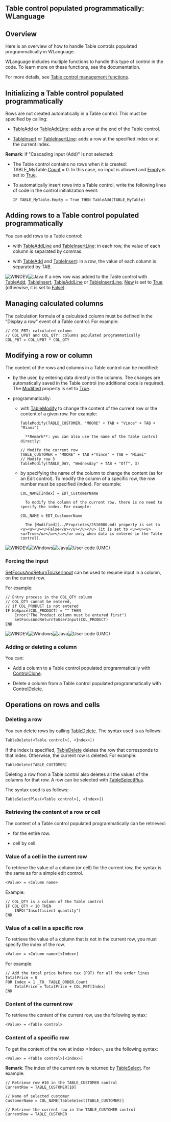 


## Table control populated programmatically: WLanguage
			



<a name="NOTE1"></a>
<a name="NOTE1_1"></a>


## Overview
<a name="overview_ELTTEXTE000415"></a>
Here is an overview of how to handle Table controls populated programmatically in WLanguage. 

WLanguage includes multiple functions to handle this type of control in the code. To learn more on these functions, see the documentation. 

For more details, see [Table control management functions](../WDLang1/3074009.md).


<a name="NOTE2"></a>
<a name="NOTE2_1"></a>


## Initializing a Table control populated programmatically
<a name="initializing_table_control_populated_programmatically_ELTTEXTE000439"></a>
Rows are not created automatically in a Table control. This must be specified by calling:

- [TableAdd](../WDLang1/3074017.md) or [TableAddLine](../WDLang1/3074006.md): adds a row at the end of the Table control. 

- [TableInsert](../WDLang1/3074025.md) or [TableInsertLine](../WDLang1/3074026.md): adds a row at the specified index or at the current index. 




**Remark**: if "Cascading input (Add)" is not selected:

- The Table control contains no rows when it is created: 
	TABLE_MyTable.[Count](../WDLang1/3025009.md) = 0. 
	In this case, no input is allowed and [Empty](../Proprietes/2510126.md) is set to <u><u><u><u>True</u></u></u></u>.

- To automatically insert rows into a Table control, write the following lines of code in the control initialization event: 
	
	```wl
	IF TABLE_MyTable.Empty = True THEN TableAdd(TABLE_MyTable)
	```





<a name="NOTE3"></a>
<a name="NOTE3_1"></a>


## Adding rows to a Table control populated programmatically
<a name="adding_rows_table_control_populated_programmatically_ELTTEXTE000463"></a>
You can add rows to a Table control:

- with [TableAddLine](../WDLang1/3074006.md) and [TableInsertLine](../WDLang1/3074026.md): in each row, the value of each column is separated by commas.

- with [TableAdd](../WDLang1/3074017.md) and [TableInsert](../WDLang1/3074025.md): in a row, the value of each column is separated by TAB.


![WINDEV](https://doc.pcsoft.fr/ext/images/us/WD.png)![Java](https://doc.pcsoft.fr/ext/images/us/JAVA.png) If a new row was added to the Table control with [TableAdd](../WDLang1/3074017.md), [TableInsert](../WDLang1/3074025.md), [TableAddLine](../WDLang1/3074006.md) or [TableInsertLine](../WDLang1/3074026.md), [New](../Proprietes/2510073.md) is set to <u><u><u><u>True</u></u></u></u> (otherwise, it is set to <u><u><u><u>False</u></u></u></u>).

<a name="NOTE4"></a>
<a name="NOTE4_1"></a>


## Managing calculated columns
<a name="managing_calculated_columns_ELTTEXTE000487"></a>
The calculation formula of a calculated column must be defined in the "Display a row" event of a Table control. For example: 

```wl
// COL_PBT: calculated column
// COL_UPBT and COL_QTY: columns populated programmatically
COL_PBT = COL_UPBT * COL_QTY
```


<a name="NOTE5"></a>
<a name="NOTE5_1"></a>


## Modifying a row or column
<a name="modifying_row_column_ELTTEXTE000511"></a>
The content of the rows and columns in a Table control can be modified:

- by the user, by entering data directly in the columns. The changes are automatically saved in the Table control (no additional code is required). The [Modified](../Proprietes/2510080.md) property is set to <u><u><u><u>True</u></u></u></u>.

- programmatically:

	- with [TableModify](../WDLang1/3074019.md) to change the content of the current row or the content of a given row.
			For example:
			
		```wl
		TableModify(TABLE_CUSTOMER, "MOORE" + TAB + "Vince" + TAB + "Miami")
		```

			**Remark**: you can also use the name of the Table control directly: 
			
		```wl
		// Modify the current row
		TABLE_CUSTOMER = "MOORE" + TAB +"Vince" + TAB + "Miami"
		// Modify row 3
		TableModify(TABLE_DAY, "Wednesday" + TAB + "Off", 3)
		```


	- by specifying the name of the column to change the content (as for an Edit control). To modify the column of a specific row, the row number must be specified (index).
			For example:
			
		```wl
		COL_NAME[Index] = EDT_CustomerName
		```

			To modify the column of the current row, there is no need to specify the index. For example: 
			
		```wl
		COL_NAME = EDT_CustomerName
		```

			The [Modified](../Proprietes/2510080.md) property is set to <u><u><u><u>False</u></u></u></u> (it is set to <u><u><u><u>True</u></u></u></u> only when data is entered in the Table control).






<a name="NOTE5_2"></a>
![WINDEV](https://doc.pcsoft.fr/ext/images/us/WD.png)![Windows](https://doc.pcsoft.fr/ext/images/us/WINDOWS.png)![Java](https://doc.pcsoft.fr/ext/images/us/JAVA.png)![User code (UMC)](https://doc.pcsoft.fr/ext/images/us/MCU.png) 

### Forcing the input
<a name="forcing_the_input_ELTPARAGRAPHE000217"></a>

[SetFocusAndReturnToUserInput](../WDLang1/1410088107.md) can be used to resume input in a column, on the current row.

For example:
```wl
// Entry process in the COL_QTY column
// COL_QTY cannot be entered, 
// if COL_PRODUCT is not entered
IF NoSpace(COL_PRODUCT) = "" THEN
	Error("The Product column must be entered first")
	SetFocusAndReturnToUserInput(COL_PRODUCT)
END
```

<a name="NOTE5_3"></a>
![WINDEV](https://doc.pcsoft.fr/ext/images/us/WD.png)![Windows](https://doc.pcsoft.fr/ext/images/us/WINDOWS.png)![Java](https://doc.pcsoft.fr/ext/images/us/JAVA.png)![User code (UMC)](https://doc.pcsoft.fr/ext/images/us/MCU.png) 

### Adding or deleting a column
<a name="adding_deleting_column_ELTPARAGRAPHE000233"></a>

You can:

- Add a column to a Table control populated programmatically with [ControlClone](../WDLang1/3025017.md).

- Delete a column from a Table control populated programmatically with [ControlDelete](../WDLang1/3025037.md).




<a name="NOTE6"></a>
<a name="NOTE6_1"></a>


## Operations on rows and cells
<a name="operations_rows_and_cells_ELTTEXTE000547"></a>


### Deleting a row
<a name="deleting_row_ELTPARAGRAPHE000253"></a>

You can delete rows by calling [TableDelete](../WDLang1/3074032.md). The syntax used is as follows:

```txt
TableDelete(<Table control>[, <Index>])
```
If the index is specified, [TableDelete](../WDLang1/3074032.md) deletes the row that corresponds to that index. Otherwise, the current row is deleted. For example:

```wl
TableDelete(TABLE_CUSTOMER)
```
Deleting a row from a Table control also deletes all the values of the columns for that row.
<a name="NOTE6_2"></a>
A row can be selected with [TableSelectPlus](../WDLang1/3074031.md).

The syntax used is as follows:

```txt
TableSelectPlus(<Table control>[, <Index>])
```

<a name="NOTE6_3"></a>


### Retrieving the content of a row or cell
<a name="retrieving_the_content_row_cell_ELTPARAGRAPHE000300"></a>

The content of a Table control populated programmatically can be retrieved:

- for the entire row. 

- cell by cell. 



<a name="NOTE6_4"></a>


### Value of a cell in the current row
<a name="value_cell_the_current_row_ELTPARAGRAPHE000312"></a>To retrieve the value of a column (or cell) for the current row, the syntax is the same as for a simple edit control.


```txt
<Value> = <Column name>
```
Example: 


```wl
// COL_QTY is a column of the Table control
IF COL_QTY < 10 THEN
	INFO("Insufficient quantity")
END
```

<a name="NOTE6_5"></a>


### Value of a cell in a specific row
<a name="value_cell_specific_row_ELTPARAGRAPHE000326"></a>To retrieve the value of a column that is not in the current row, you must specify the index of the row.


```txt
<Value> = <Column name>[<Index>]
```
For example: 

```wl
// Add the total price before tax (PBT) for all the order lines
TotalPrice = 0
FOR Index = 1 _TO_ TABLE_ORDER.Count
	TotalPrice = TotalPrice + COL_PBT[Index]
END
```

<a name="NOTE6_6"></a>


### Content of the current row
<a name="content_the_current_row_ELTPARAGRAPHE000340"></a>To retrieve the content of the current row, use the following syntax:


```txt
<Value> = <Table control>
```

<a name="NOTE6_7"></a>


### Content of a specific row
<a name="content_specific_row_ELTPARAGRAPHE000351"></a>To get the content of the row at index &lt;Index&gt;, use the following syntax:


```txt
<Value> = <Table control>[<Index>]
```

**Remark**: The index of the current row is returned by [TableSelect](../WDLang1/3074020.md). 
For example:

```wl
// Retrieve row #10 in the TABLE_CUSTOMER control
CurrentRow = TABLE_CUSTOMER[10]
 
// Name of selected customer
CustomerName = COL_NAME[TableSelect(TABLE_CUSTOMER)]
 
// Retrieve the current row in the TABLE_CUSTOMER control
CurrentRow = TABLE_CUSTOMER
```



